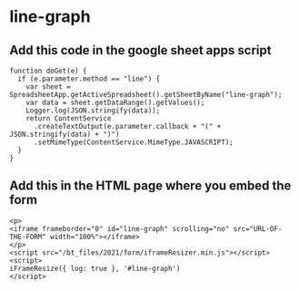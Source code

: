 # line-graph
## Add this code in the google sheet apps script 

```
function doGet(e) {
  if (e.parameter.method == "line") { 
    var sheet = SpreadsheetApp.getActiveSpreadsheet().getSheetByName("line-graph");
    var data = sheet.getDataRange().getValues();
    Logger.log(JSON.stringify(data));
    return ContentService
      .createTextOutput(e.parameter.callback + "(" + JSON.stringify(data) + ")")
      .setMimeType(ContentService.MimeType.JAVASCRIPT);
  }
}
```

  ## Add this in the HTML page where you embed the form
  ```
<p>
  <iframe frameborder="0" id="line-graph" scrolling="no" src="URL-OF-THE-FORM" width="100%"></iframe>
</p>
<script src="/bt_files/2021/form/iframeResizer.min.js"></script>
<script>
  iFrameResize({ log: true }, '#line-graph')
</script>
  ```
